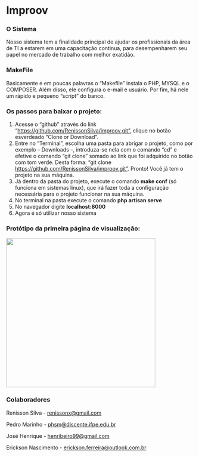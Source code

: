 
# Improov

### O Sistema
Nosso sistema tem a finalidade principal de ajudar os profissionais da área de TI a estarem em uma capacitação continua, para desempenharem seu papel no mercado de trabalho com melhor exatidão. 

### MakeFile
Basicamente e em poucas palavras o “Makefile” instala o PHP, MYSQL e o COMPOSER. Além disso, ele configura o e-mail e usuário. Por fim, há nele um rápido e pequeno “script” do banco.

### Os passos para baixar o projeto:
1. Acesse o “github” através do link “https://github.com/RenissonSilva/improov.git”, clique no botão esverdeado “Clone or Download”.
2. Entre no “Terminal”, escolha uma pasta para abrigar o projeto, como por exemplo – Downloads –, introduza-se nela com o comando “cd” e efetive o comando “git clone” somado ao link que foi adquirido no botão com tom verde. Desta forma: “git clone https://github.com/RenissonSilva/improov.git”. Pronto! Você já tem o projeto na sua máquina.
3. Já dentro da pasta do projeto, execute o comando **make conf** (só funciona em sistemas linux), que irá fazer toda a configuração necessária para o projeto funcionar na sua máquina.
4. No terminal na pasta execute o comando **php artisan serve**
5. No navegador digite **localhost:8000**
6. Agora é só utilizar nosso sistema

### Protótipo da primeira página de visualização:
<img src="https://user-images.githubusercontent.com/41685128/103963437-09d67480-5138-11eb-9e9c-fa2865a56b0c.png" width="400">

### Colaboradores

Renisson Silva - renissonx@gmail.com

Pedro Marinho - phsm@discente.ifpe.edu.br

José Henrique - henribeiro99@gmail.com

Erickson Nascimento - erickson.ferreira@outlook.com.br
